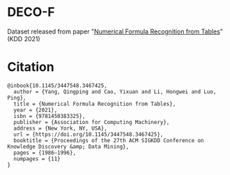 # DECO-F

Dataset released from paper "[Numerical Formula Recognition from Tables][1]" (KDD 2021)

# Citation
```
@inbook{10.1145/3447548.3467425, 
  author = {Yang, Qingping and Cao, Yixuan and Li, Hongwei and Luo, Ping}, 
  title = {Numerical Formula Recognition from Tables}, 
  year = {2021}, 
  isbn = {9781450383325}, 
  publisher = {Association for Computing Machinery}, 
  address = {New York, NY, USA}, 
  url = {https://doi.org/10.1145/3447548.3467425}, 
  booktitle = {Proceedings of the 27th ACM SIGKDD Conference on Knowledge Discovery &amp; Data Mining}, 
  pages = {1986–1996}, 
  numpages = {11} 
} 
```

  [1]: https://dl.acm.org/doi/abs/10.1145/3447548.3467425
